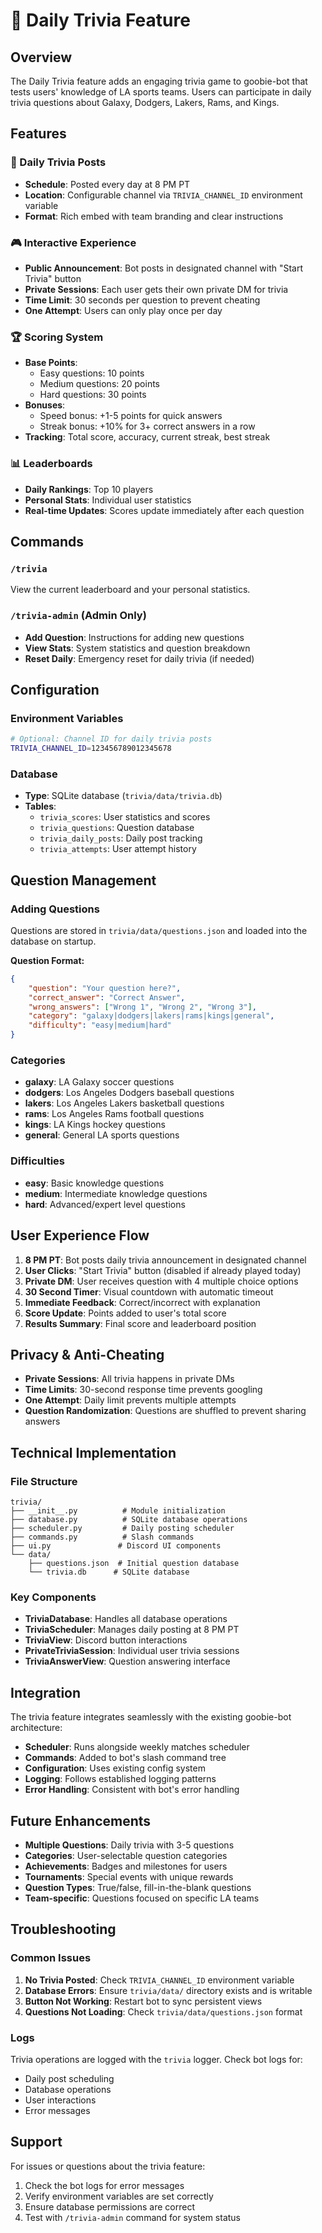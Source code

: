 # 🧠 Daily Trivia Feature

## Overview

The Daily Trivia feature adds an engaging trivia game to goobie-bot that tests users' knowledge of LA sports teams. Users can participate in daily trivia questions about Galaxy, Dodgers, Lakers, Rams, and Kings.

## Features

### 🎯 Daily Trivia Posts

- **Schedule**: Posted every day at 8 PM PT
- **Location**: Configurable channel via `TRIVIA_CHANNEL_ID` environment variable
- **Format**: Rich embed with team branding and clear instructions

### 🎮 Interactive Experience

- **Public Announcement**: Bot posts in designated channel with "Start Trivia" button
- **Private Sessions**: Each user gets their own private DM for trivia
- **Time Limit**: 30 seconds per question to prevent cheating
- **One Attempt**: Users can only play once per day

### 🏆 Scoring System

- **Base Points**:
  - Easy questions: 10 points
  - Medium questions: 20 points
  - Hard questions: 30 points
- **Bonuses**:
  - Speed bonus: +1-5 points for quick answers
  - Streak bonus: +10% for 3+ correct answers in a row
- **Tracking**: Total score, accuracy, current streak, best streak

### 📊 Leaderboards

- **Daily Rankings**: Top 10 players
- **Personal Stats**: Individual user statistics
- **Real-time Updates**: Scores update immediately after each question

## Commands

### `/trivia`

View the current leaderboard and your personal statistics.

### `/trivia-admin` (Admin Only)

- **Add Question**: Instructions for adding new questions
- **View Stats**: System statistics and question breakdown
- **Reset Daily**: Emergency reset for daily trivia (if needed)

## Configuration

### Environment Variables

```bash
# Optional: Channel ID for daily trivia posts
TRIVIA_CHANNEL_ID=123456789012345678
```

### Database

- **Type**: SQLite database (`trivia/data/trivia.db`)
- **Tables**:
  - `trivia_scores`: User statistics and scores
  - `trivia_questions`: Question database
  - `trivia_daily_posts`: Daily post tracking
  - `trivia_attempts`: User attempt history

## Question Management

### Adding Questions

Questions are stored in `trivia/data/questions.json` and loaded into the database on startup.

**Question Format:**

```json
{
	"question": "Your question here?",
	"correct_answer": "Correct Answer",
	"wrong_answers": ["Wrong 1", "Wrong 2", "Wrong 3"],
	"category": "galaxy|dodgers|lakers|rams|kings|general",
	"difficulty": "easy|medium|hard"
}
```

### Categories

- **galaxy**: LA Galaxy soccer questions
- **dodgers**: Los Angeles Dodgers baseball questions
- **lakers**: Los Angeles Lakers basketball questions
- **rams**: Los Angeles Rams football questions
- **kings**: LA Kings hockey questions
- **general**: General LA sports questions

### Difficulties

- **easy**: Basic knowledge questions
- **medium**: Intermediate knowledge questions
- **hard**: Advanced/expert level questions

## User Experience Flow

1. **8 PM PT**: Bot posts daily trivia announcement in designated channel
2. **User Clicks**: "Start Trivia" button (disabled if already played today)
3. **Private DM**: User receives question with 4 multiple choice options
4. **30 Second Timer**: Visual countdown with automatic timeout
5. **Immediate Feedback**: Correct/incorrect with explanation
6. **Score Update**: Points added to user's total score
7. **Results Summary**: Final score and leaderboard position

## Privacy & Anti-Cheating

- **Private Sessions**: All trivia happens in private DMs
- **Time Limits**: 30-second response time prevents googling
- **One Attempt**: Daily limit prevents multiple attempts
- **Question Randomization**: Questions are shuffled to prevent sharing answers

## Technical Implementation

### File Structure

```
trivia/
├── __init__.py          # Module initialization
├── database.py          # SQLite database operations
├── scheduler.py         # Daily posting scheduler
├── commands.py          # Slash commands
├── ui.py               # Discord UI components
└── data/
    ├── questions.json  # Initial question database
    └── trivia.db      # SQLite database
```

### Key Components

- **TriviaDatabase**: Handles all database operations
- **TriviaScheduler**: Manages daily posting at 8 PM PT
- **TriviaView**: Discord button interactions
- **PrivateTriviaSession**: Individual user trivia sessions
- **TriviaAnswerView**: Question answering interface

## Integration

The trivia feature integrates seamlessly with the existing goobie-bot architecture:

- **Scheduler**: Runs alongside weekly matches scheduler
- **Commands**: Added to bot's slash command tree
- **Configuration**: Uses existing config system
- **Logging**: Follows established logging patterns
- **Error Handling**: Consistent with bot's error handling

## Future Enhancements

- **Multiple Questions**: Daily trivia with 3-5 questions
- **Categories**: User-selectable question categories
- **Achievements**: Badges and milestones for users
- **Tournaments**: Special events with unique rewards
- **Question Types**: True/false, fill-in-the-blank questions
- **Team-specific**: Questions focused on specific LA teams

## Troubleshooting

### Common Issues

1. **No Trivia Posted**: Check `TRIVIA_CHANNEL_ID` environment variable
2. **Database Errors**: Ensure `trivia/data/` directory exists and is writable
3. **Button Not Working**: Restart bot to sync persistent views
4. **Questions Not Loading**: Check `trivia/data/questions.json` format

### Logs

Trivia operations are logged with the `trivia` logger. Check bot logs for:

- Daily post scheduling
- Database operations
- User interactions
- Error messages

## Support

For issues or questions about the trivia feature:

1. Check the bot logs for error messages
2. Verify environment variables are set correctly
3. Ensure database permissions are correct
4. Test with `/trivia-admin` command for system status
